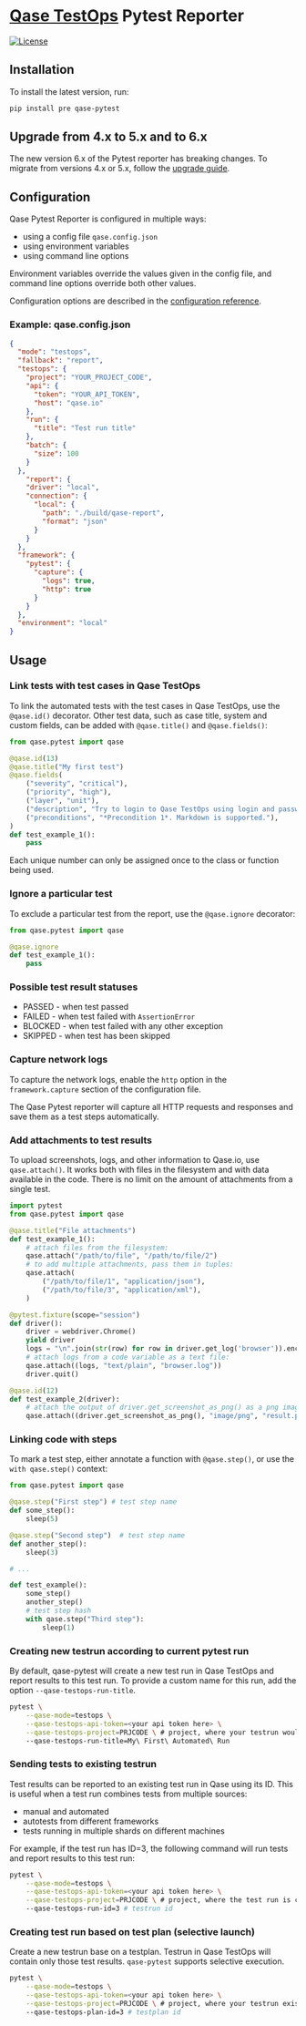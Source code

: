 # [Qase TestOps](https://qase.io) Pytest Reporter

[![License](https://lxgaming.github.io/badges/License-Apache%202.0-blue.svg)](https://www.apache.org/licenses/LICENSE-2.0)

## Installation

To install the latest version, run:

```sh
pip install pre qase-pytest
```

## Upgrade from 4.x to 5.x and to 6.x

The new version 6.x of the Pytest reporter has breaking changes.
To migrate from versions 4.x or 5.x, follow the [upgrade guide](docs/UPGRADE.md).

## Configuration

Qase Pytest Reporter is configured in multiple ways:

- using a config file `qase.config.json`
- using environment variables
- using command line options

Environment variables override the values given in the config file, 
and command line options override both other values.

Configuration options are described in the
[configuration reference](docs/CONFIGURATION.md).


### Example: qase.config.json

```json
{
  "mode": "testops", 
  "fallback": "report",
  "testops": {
    "project": "YOUR_PROJECT_CODE",
    "api": {
      "token": "YOUR_API_TOKEN",
      "host": "qase.io"
    },
    "run": {
      "title": "Test run title"
    },
    "batch": {
      "size": 100
    }
  },
    "report": {
    "driver": "local",
    "connection": {
      "local": {
        "path": "./build/qase-report",
        "format": "json" 
      }
    }
  },
  "framework": {
    "pytest": {
      "capture": {
        "logs": true,
        "http": true
      }
    }
  },
  "environment": "local"
}
```

## Usage

### Link tests with test cases in Qase TestOps

To link the automated tests with the test cases in Qase TestOps, use the `@qase.id()` decorator.
Other test data, such as case title, system and custom fields,
can be added with `@qase.title()` and `@qase.fields()`:

```python
from qase.pytest import qase

@qase.id(13)
@qase.title("My first test")
@qase.fields(
    ("severity", "critical"),
    ("priority", "high"),
    ("layer", "unit"),
    ("description", "Try to login to Qase TestOps using login and password"),
    ("preconditions", "*Precondition 1*. Markdown is supported."),
)
def test_example_1():
    pass
```

Each unique number can only be assigned once to the class or function being used.

### Ignore a particular test

To exclude a particular test from the report, use the `@qase.ignore` decorator:

```python
from qase.pytest import qase

@qase.ignore
def test_example_1():
    pass
```

### Possible test result statuses

- PASSED - when test passed
- FAILED - when test failed with `AssertionError`
- BLOCKED - when test failed with any other exception
- SKIPPED - when test has been skipped

### Capture network logs

To capture the network logs, enable the `http` option in the `framework.capture` section
of the configuration file.

The Qase Pytest reporter will capture all HTTP requests and responses
and save them as a test steps automatically.

### Add attachments to test results

To upload screenshots, logs, and other information to Qase.io,
use `qase.attach()`.
It works both with files in the filesystem and with data available in the code.
There is no limit on the amount of attachments from a single test.

```python
import pytest
from qase.pytest import qase

@qase.title("File attachments")
def test_example_1():
    # attach files from the filesystem:
    qase.attach("/path/to/file", "/path/to/file/2")
    # to add multiple attachments, pass them in tuples:
    qase.attach(
        ("/path/to/file/1", "application/json"),
        ("/path/to/file/3", "application/xml"),
    )

@pytest.fixture(scope="session")
def driver():
    driver = webdriver.Chrome()
    yield driver
    logs = "\n".join(str(row) for row in driver.get_log('browser')).encode('utf-8')
    # attach logs from a code variable as a text file:
    qase.attach((logs, "text/plain", "browser.log"))
    driver.quit()

@qase.id(12)
def test_example_2(driver):
    # attach the output of driver.get_screenshot_as_png() as a png image
    qase.attach((driver.get_screenshot_as_png(), "image/png", "result.png"))
```

### Linking code with steps

To mark a test step, either annotate a function with `@qase.step()`,
or use the `with qase.step()` context:

```python
from qase.pytest import qase

@qase.step("First step") # test step name
def some_step():
    sleep(5)

@qase.step("Second step")  # test step name
def another_step():
    sleep(3)

# ...

def test_example():
    some_step()
    another_step()
    # test step hash
    with qase.step("Third step"):
        sleep(1)
```

### Creating new testrun according to current pytest run

By default, qase-pytest will create a new test run in Qase TestOps
and report results to this test run.
To provide a custom name for this run, add
the option `--qase-testops-run-title`.

```bash
pytest \
    --qase-mode=testops \
    --qase-testops-api-token=<your api token here> \
    --qase-testops-project=PRJCODE \ # project, where your testrun would be created
    --qase-testops-run-title=My\ First\ Automated\ Run
```

### Sending tests to existing testrun

Test results can be reported to an existing test run in Qase using its ID.
This is useful when a test run combines tests from multiple sources:

* manual and automated
* autotests from different frameworks
* tests running in multiple shards on different machines

For example, if the test run has ID=3, the following command will
run tests and report results to this test run:

```bash
pytest \
    --qase-mode=testops \
    --qase-testops-api-token=<your api token here> \
    --qase-testops-project=PRJCODE \ # project, where the test run is created
    --qase-testops-run-id=3 # testrun id
```

### Creating test run based on test plan (selective launch)

Create a new testrun base on a testplan. Testrun in Qase TestOps will contain only those
test results. `qase-pytest` supports selective execution.

```bash
pytest \
    --qase-mode=testops \
    --qase-testops-api-token=<your api token here> \
    --qase-testops-project=PRJCODE \ # project, where your testrun exists in
    --qase-testops-plan-id=3 # testplan id
```
